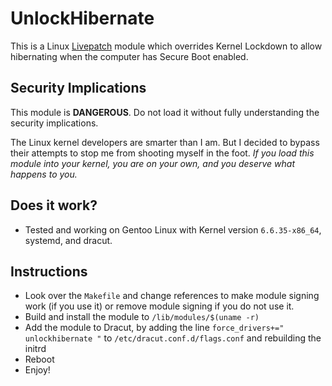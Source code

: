 # UnlockHibernate
This is a Linux [Livepatch](https://www.kernel.org/doc/html/latest/livepatch/livepatch.html) module which overrides Kernel Lockdown to allow hibernating when the computer has Secure Boot enabled.

## Security Implications
This module is **DANGEROUS**. Do not load it without fully understanding the security implications.

The Linux kernel developers are smarter than I am. But I decided to bypass their attempts to stop me from shooting myself in the foot. *If you load this module into your kernel, you are on your own, and you deserve what happens to you.*

## Does it work?
- Tested and working on Gentoo Linux with Kernel version `6.6.35-x86_64`, systemd, and dracut.

## Instructions
- Look over the `Makefile` and change references to make module signing work (if you use it) or remove module signing if you do not use it.
- Build and install the module to `/lib/modules/$(uname -r)`
- Add the module to Dracut, by adding the line `force_drivers+=" unlockhibernate "` to `/etc/dracut.conf.d/flags.conf` and rebuilding the initrd
- Reboot
- Enjoy!
